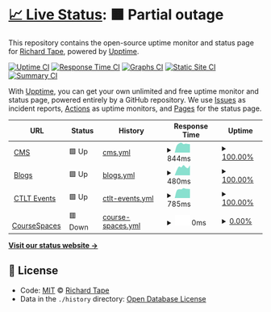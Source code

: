 # [📈 Live Status](https://richardtape.github.io/ubcupptime): <!--live status--> **🟧 Partial outage**

This repository contains the open-source uptime monitor and status page for [Richard Tape](https://richardtape.com/), powered by [Upptime](https://github.com/upptime/upptime).

[![Uptime CI](https://github.com/koj-co/upptime/workflows/Uptime%20CI/badge.svg)](https://github.com/koj-co/upptime/actions?query=workflow%3A%22Uptime+CI%22)
[![Response Time CI](https://github.com/koj-co/upptime/workflows/Response%20Time%20CI/badge.svg)](https://github.com/koj-co/upptime/actions?query=workflow%3A%22Response+Time+CI%22)
[![Graphs CI](https://github.com/koj-co/upptime/workflows/Graphs%20CI/badge.svg)](https://github.com/koj-co/upptime/actions?query=workflow%3A%22Graphs+CI%22)
[![Static Site CI](https://github.com/koj-co/upptime/workflows/Static%20Site%20CI/badge.svg)](https://github.com/koj-co/upptime/actions?query=workflow%3A%22Static+Site+CI%22)
[![Summary CI](https://github.com/koj-co/upptime/workflows/Summary%20CI/badge.svg)](https://github.com/koj-co/upptime/actions?query=workflow%3A%22Summary+CI%22)

With [Upptime](https://upptime.js.org), you can get your own unlimited and free uptime monitor and status page, powered entirely by a GitHub repository. We use [Issues](https://github.com/richardtape/ubcupptime/issues) as incident reports, [Actions](https://github.com/richardtape/ubcupptime/actions) as uptime monitors, and [Pages](https://richardtape.github.io/ubcupptime) for the status page.

<!--start: status pages-->
<!-- This summary is generated by Upptime (https://github.com/upptime/upptime) -->
<!-- Do not edit this manually, your changes will be overwritten -->
<!-- prettier-ignore -->
| URL | Status | History | Response Time | Uptime |
| --- | ------ | ------- | ------------- | ------ |
| <img alt="" src="https://icons.duckduckgo.com/ip3/cms.ubc.ca.ico" height="13"> [CMS](https://cms.ubc.ca) | 🟩 Up | [cms.yml](https://github.com/richardtape/ubcupptime/commits/HEAD/history/cms.yml) | <details><summary><img alt="Response time graph" src="./graphs/cms/response-time-week.png" height="20"> 844ms</summary><br><a href="https://richardtape.github.io/ubcupptime/history/cms"><img alt="Response time 1069" src="https://img.shields.io/endpoint?url=https%3A%2F%2Fraw.githubusercontent.com%2Frichardtape%2Fubcupptime%2FHEAD%2Fapi%2Fcms%2Fresponse-time.json"></a><br><a href="https://richardtape.github.io/ubcupptime/history/cms"><img alt="24-hour response time 817" src="https://img.shields.io/endpoint?url=https%3A%2F%2Fraw.githubusercontent.com%2Frichardtape%2Fubcupptime%2FHEAD%2Fapi%2Fcms%2Fresponse-time-day.json"></a><br><a href="https://richardtape.github.io/ubcupptime/history/cms"><img alt="7-day response time 844" src="https://img.shields.io/endpoint?url=https%3A%2F%2Fraw.githubusercontent.com%2Frichardtape%2Fubcupptime%2FHEAD%2Fapi%2Fcms%2Fresponse-time-week.json"></a><br><a href="https://richardtape.github.io/ubcupptime/history/cms"><img alt="30-day response time 1402" src="https://img.shields.io/endpoint?url=https%3A%2F%2Fraw.githubusercontent.com%2Frichardtape%2Fubcupptime%2FHEAD%2Fapi%2Fcms%2Fresponse-time-month.json"></a><br><a href="https://richardtape.github.io/ubcupptime/history/cms"><img alt="1-year response time 947" src="https://img.shields.io/endpoint?url=https%3A%2F%2Fraw.githubusercontent.com%2Frichardtape%2Fubcupptime%2FHEAD%2Fapi%2Fcms%2Fresponse-time-year.json"></a></details> | <details><summary><a href="https://richardtape.github.io/ubcupptime/history/cms">100.00%</a></summary><a href="https://richardtape.github.io/ubcupptime/history/cms"><img alt="All-time uptime 99.96%" src="https://img.shields.io/endpoint?url=https%3A%2F%2Fraw.githubusercontent.com%2Frichardtape%2Fubcupptime%2FHEAD%2Fapi%2Fcms%2Fuptime.json"></a><br><a href="https://richardtape.github.io/ubcupptime/history/cms"><img alt="24-hour uptime 100.00%" src="https://img.shields.io/endpoint?url=https%3A%2F%2Fraw.githubusercontent.com%2Frichardtape%2Fubcupptime%2FHEAD%2Fapi%2Fcms%2Fuptime-day.json"></a><br><a href="https://richardtape.github.io/ubcupptime/history/cms"><img alt="7-day uptime 100.00%" src="https://img.shields.io/endpoint?url=https%3A%2F%2Fraw.githubusercontent.com%2Frichardtape%2Fubcupptime%2FHEAD%2Fapi%2Fcms%2Fuptime-week.json"></a><br><a href="https://richardtape.github.io/ubcupptime/history/cms"><img alt="30-day uptime 99.77%" src="https://img.shields.io/endpoint?url=https%3A%2F%2Fraw.githubusercontent.com%2Frichardtape%2Fubcupptime%2FHEAD%2Fapi%2Fcms%2Fuptime-month.json"></a><br><a href="https://richardtape.github.io/ubcupptime/history/cms"><img alt="1-year uptime 99.93%" src="https://img.shields.io/endpoint?url=https%3A%2F%2Fraw.githubusercontent.com%2Frichardtape%2Fubcupptime%2FHEAD%2Fapi%2Fcms%2Fuptime-year.json"></a></details>
| <img alt="" src="https://icons.duckduckgo.com/ip3/blogs.ubc.ca.ico" height="13"> [Blogs](https://blogs.ubc.ca) | 🟩 Up | [blogs.yml](https://github.com/richardtape/ubcupptime/commits/HEAD/history/blogs.yml) | <details><summary><img alt="Response time graph" src="./graphs/blogs/response-time-week.png" height="20"> 480ms</summary><br><a href="https://richardtape.github.io/ubcupptime/history/blogs"><img alt="Response time 813" src="https://img.shields.io/endpoint?url=https%3A%2F%2Fraw.githubusercontent.com%2Frichardtape%2Fubcupptime%2FHEAD%2Fapi%2Fblogs%2Fresponse-time.json"></a><br><a href="https://richardtape.github.io/ubcupptime/history/blogs"><img alt="24-hour response time 579" src="https://img.shields.io/endpoint?url=https%3A%2F%2Fraw.githubusercontent.com%2Frichardtape%2Fubcupptime%2FHEAD%2Fapi%2Fblogs%2Fresponse-time-day.json"></a><br><a href="https://richardtape.github.io/ubcupptime/history/blogs"><img alt="7-day response time 480" src="https://img.shields.io/endpoint?url=https%3A%2F%2Fraw.githubusercontent.com%2Frichardtape%2Fubcupptime%2FHEAD%2Fapi%2Fblogs%2Fresponse-time-week.json"></a><br><a href="https://richardtape.github.io/ubcupptime/history/blogs"><img alt="30-day response time 465" src="https://img.shields.io/endpoint?url=https%3A%2F%2Fraw.githubusercontent.com%2Frichardtape%2Fubcupptime%2FHEAD%2Fapi%2Fblogs%2Fresponse-time-month.json"></a><br><a href="https://richardtape.github.io/ubcupptime/history/blogs"><img alt="1-year response time 682" src="https://img.shields.io/endpoint?url=https%3A%2F%2Fraw.githubusercontent.com%2Frichardtape%2Fubcupptime%2FHEAD%2Fapi%2Fblogs%2Fresponse-time-year.json"></a></details> | <details><summary><a href="https://richardtape.github.io/ubcupptime/history/blogs">100.00%</a></summary><a href="https://richardtape.github.io/ubcupptime/history/blogs"><img alt="All-time uptime 99.92%" src="https://img.shields.io/endpoint?url=https%3A%2F%2Fraw.githubusercontent.com%2Frichardtape%2Fubcupptime%2FHEAD%2Fapi%2Fblogs%2Fuptime.json"></a><br><a href="https://richardtape.github.io/ubcupptime/history/blogs"><img alt="24-hour uptime 100.00%" src="https://img.shields.io/endpoint?url=https%3A%2F%2Fraw.githubusercontent.com%2Frichardtape%2Fubcupptime%2FHEAD%2Fapi%2Fblogs%2Fuptime-day.json"></a><br><a href="https://richardtape.github.io/ubcupptime/history/blogs"><img alt="7-day uptime 100.00%" src="https://img.shields.io/endpoint?url=https%3A%2F%2Fraw.githubusercontent.com%2Frichardtape%2Fubcupptime%2FHEAD%2Fapi%2Fblogs%2Fuptime-week.json"></a><br><a href="https://richardtape.github.io/ubcupptime/history/blogs"><img alt="30-day uptime 100.00%" src="https://img.shields.io/endpoint?url=https%3A%2F%2Fraw.githubusercontent.com%2Frichardtape%2Fubcupptime%2FHEAD%2Fapi%2Fblogs%2Fuptime-month.json"></a><br><a href="https://richardtape.github.io/ubcupptime/history/blogs"><img alt="1-year uptime 99.99%" src="https://img.shields.io/endpoint?url=https%3A%2F%2Fraw.githubusercontent.com%2Frichardtape%2Fubcupptime%2FHEAD%2Fapi%2Fblogs%2Fuptime-year.json"></a></details>
| <img alt="" src="https://icons.duckduckgo.com/ip3/events.ctlt.ubc.ca.ico" height="13"> [CTLT Events](https://events.ctlt.ubc.ca) | 🟩 Up | [ctlt-events.yml](https://github.com/richardtape/ubcupptime/commits/HEAD/history/ctlt-events.yml) | <details><summary><img alt="Response time graph" src="./graphs/ctlt-events/response-time-week.png" height="20"> 785ms</summary><br><a href="https://richardtape.github.io/ubcupptime/history/ctlt-events"><img alt="Response time 1136" src="https://img.shields.io/endpoint?url=https%3A%2F%2Fraw.githubusercontent.com%2Frichardtape%2Fubcupptime%2FHEAD%2Fapi%2Fctlt-events%2Fresponse-time.json"></a><br><a href="https://richardtape.github.io/ubcupptime/history/ctlt-events"><img alt="24-hour response time 789" src="https://img.shields.io/endpoint?url=https%3A%2F%2Fraw.githubusercontent.com%2Frichardtape%2Fubcupptime%2FHEAD%2Fapi%2Fctlt-events%2Fresponse-time-day.json"></a><br><a href="https://richardtape.github.io/ubcupptime/history/ctlt-events"><img alt="7-day response time 785" src="https://img.shields.io/endpoint?url=https%3A%2F%2Fraw.githubusercontent.com%2Frichardtape%2Fubcupptime%2FHEAD%2Fapi%2Fctlt-events%2Fresponse-time-week.json"></a><br><a href="https://richardtape.github.io/ubcupptime/history/ctlt-events"><img alt="30-day response time 748" src="https://img.shields.io/endpoint?url=https%3A%2F%2Fraw.githubusercontent.com%2Frichardtape%2Fubcupptime%2FHEAD%2Fapi%2Fctlt-events%2Fresponse-time-month.json"></a><br><a href="https://richardtape.github.io/ubcupptime/history/ctlt-events"><img alt="1-year response time 1069" src="https://img.shields.io/endpoint?url=https%3A%2F%2Fraw.githubusercontent.com%2Frichardtape%2Fubcupptime%2FHEAD%2Fapi%2Fctlt-events%2Fresponse-time-year.json"></a></details> | <details><summary><a href="https://richardtape.github.io/ubcupptime/history/ctlt-events">100.00%</a></summary><a href="https://richardtape.github.io/ubcupptime/history/ctlt-events"><img alt="All-time uptime 99.83%" src="https://img.shields.io/endpoint?url=https%3A%2F%2Fraw.githubusercontent.com%2Frichardtape%2Fubcupptime%2FHEAD%2Fapi%2Fctlt-events%2Fuptime.json"></a><br><a href="https://richardtape.github.io/ubcupptime/history/ctlt-events"><img alt="24-hour uptime 100.00%" src="https://img.shields.io/endpoint?url=https%3A%2F%2Fraw.githubusercontent.com%2Frichardtape%2Fubcupptime%2FHEAD%2Fapi%2Fctlt-events%2Fuptime-day.json"></a><br><a href="https://richardtape.github.io/ubcupptime/history/ctlt-events"><img alt="7-day uptime 100.00%" src="https://img.shields.io/endpoint?url=https%3A%2F%2Fraw.githubusercontent.com%2Frichardtape%2Fubcupptime%2FHEAD%2Fapi%2Fctlt-events%2Fuptime-week.json"></a><br><a href="https://richardtape.github.io/ubcupptime/history/ctlt-events"><img alt="30-day uptime 100.00%" src="https://img.shields.io/endpoint?url=https%3A%2F%2Fraw.githubusercontent.com%2Frichardtape%2Fubcupptime%2FHEAD%2Fapi%2Fctlt-events%2Fuptime-month.json"></a><br><a href="https://richardtape.github.io/ubcupptime/history/ctlt-events"><img alt="1-year uptime 99.99%" src="https://img.shields.io/endpoint?url=https%3A%2F%2Fraw.githubusercontent.com%2Frichardtape%2Fubcupptime%2FHEAD%2Fapi%2Fctlt-events%2Fuptime-year.json"></a></details>
| <img alt="" src="https://icons.duckduckgo.com/ip3/coursespaces.ubc.ca.ico" height="13"> [CourseSpaces](https://coursespaces.ubc.ca/) | 🟥 Down | [course-spaces.yml](https://github.com/richardtape/ubcupptime/commits/HEAD/history/course-spaces.yml) | <details><summary><img alt="Response time graph" src="./graphs/course-spaces/response-time-week.png" height="20"> 0ms</summary><br><a href="https://richardtape.github.io/ubcupptime/history/course-spaces"><img alt="Response time 0" src="https://img.shields.io/endpoint?url=https%3A%2F%2Fraw.githubusercontent.com%2Frichardtape%2Fubcupptime%2FHEAD%2Fapi%2Fcourse-spaces%2Fresponse-time.json"></a><br><a href="https://richardtape.github.io/ubcupptime/history/course-spaces"><img alt="24-hour response time 0" src="https://img.shields.io/endpoint?url=https%3A%2F%2Fraw.githubusercontent.com%2Frichardtape%2Fubcupptime%2FHEAD%2Fapi%2Fcourse-spaces%2Fresponse-time-day.json"></a><br><a href="https://richardtape.github.io/ubcupptime/history/course-spaces"><img alt="7-day response time 0" src="https://img.shields.io/endpoint?url=https%3A%2F%2Fraw.githubusercontent.com%2Frichardtape%2Fubcupptime%2FHEAD%2Fapi%2Fcourse-spaces%2Fresponse-time-week.json"></a><br><a href="https://richardtape.github.io/ubcupptime/history/course-spaces"><img alt="30-day response time 0" src="https://img.shields.io/endpoint?url=https%3A%2F%2Fraw.githubusercontent.com%2Frichardtape%2Fubcupptime%2FHEAD%2Fapi%2Fcourse-spaces%2Fresponse-time-month.json"></a><br><a href="https://richardtape.github.io/ubcupptime/history/course-spaces"><img alt="1-year response time 0" src="https://img.shields.io/endpoint?url=https%3A%2F%2Fraw.githubusercontent.com%2Frichardtape%2Fubcupptime%2FHEAD%2Fapi%2Fcourse-spaces%2Fresponse-time-year.json"></a></details> | <details><summary><a href="https://richardtape.github.io/ubcupptime/history/course-spaces">0.00%</a></summary><a href="https://richardtape.github.io/ubcupptime/history/course-spaces"><img alt="All-time uptime 20.60%" src="https://img.shields.io/endpoint?url=https%3A%2F%2Fraw.githubusercontent.com%2Frichardtape%2Fubcupptime%2FHEAD%2Fapi%2Fcourse-spaces%2Fuptime.json"></a><br><a href="https://richardtape.github.io/ubcupptime/history/course-spaces"><img alt="24-hour uptime 0.00%" src="https://img.shields.io/endpoint?url=https%3A%2F%2Fraw.githubusercontent.com%2Frichardtape%2Fubcupptime%2FHEAD%2Fapi%2Fcourse-spaces%2Fuptime-day.json"></a><br><a href="https://richardtape.github.io/ubcupptime/history/course-spaces"><img alt="7-day uptime 0.00%" src="https://img.shields.io/endpoint?url=https%3A%2F%2Fraw.githubusercontent.com%2Frichardtape%2Fubcupptime%2FHEAD%2Fapi%2Fcourse-spaces%2Fuptime-week.json"></a><br><a href="https://richardtape.github.io/ubcupptime/history/course-spaces"><img alt="30-day uptime 0.00%" src="https://img.shields.io/endpoint?url=https%3A%2F%2Fraw.githubusercontent.com%2Frichardtape%2Fubcupptime%2FHEAD%2Fapi%2Fcourse-spaces%2Fuptime-month.json"></a><br><a href="https://richardtape.github.io/ubcupptime/history/course-spaces"><img alt="1-year uptime 0.00%" src="https://img.shields.io/endpoint?url=https%3A%2F%2Fraw.githubusercontent.com%2Frichardtape%2Fubcupptime%2FHEAD%2Fapi%2Fcourse-spaces%2Fuptime-year.json"></a></details>

<!--end: status pages-->

[**Visit our status website →**](https://richardtape.github.io/ubcupptime)

## 📄 License

- Code: [MIT](./LICENSE) © [Richard Tape](https://richardtape.com/)
- Data in the `./history` directory: [Open Database License](https://opendatacommons.org/licenses/odbl/1-0/)
